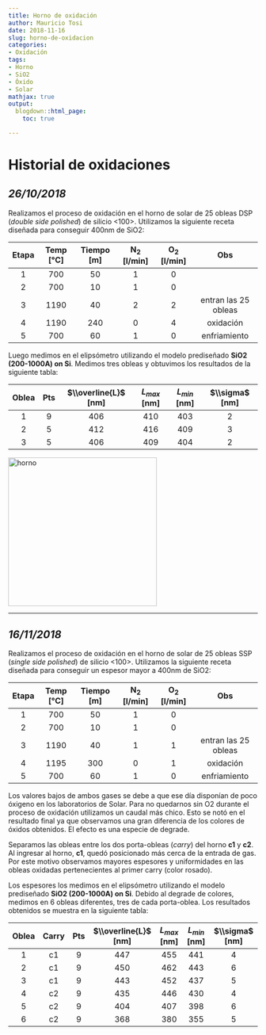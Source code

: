 ```yaml
---
title: Horno de oxidación
author: Mauricio Tosi
date: 2018-11-16
slug: horno-de-oxidacion
categories:
- Oxidación
tags:
- Horno
- SiO2
- Óxido
- Solar
mathjax: true
output:
  blogdown::html_page:
    toc: true

---
```

# Historial de oxidaciones

## _26/10/2018_

Realizamos el proceso de oxidación en el horno de solar de 25 obleas DSP (_double side polished_) de silicio <100>. Utilizamos la siguiente receta diseñada para conseguir 400nm de SiO2:

| Etapa | Temp \[°C\] | Tiempo \[m\] | N<sub>2</sub> \[l/min\] | O<sub>2</sub> \[l/min\] | Obs |
| :---: | :---: | :---: | :---: | :---: | :---: |
| 1 | 700 | 50 | 1 | 0 |  |
| 2 | 700 | 10 | 1 | 0 |  |
| 3 | 1190 | 40 | 2 | 2 | entran las 25 obleas |
| 4 | 1190 | 240 | 0 | 4 | oxidación |
| 5 | 700 | 60 | 1 | 0 | enfriamiento |

Luego medimos en el elipsómetro utilizando el modelo prediseñado **SiO2 (200-1000A) on Si**. Medimos tres obleas y obtuvimos los resultados de la siguiente tabla:

| Oblea | Pts | $\\overline{L}$ \[nm\] | $L_{max}$ \[nm\] | $L_{min}$ \[nm\] | $\\sigma$ \[nm\] |
| :---: | :---: | :---: | :---: | :---: | :---: |
| 1 | 9 | 406 | 410 | 403 | 2 |
| 2 | 5 | 412 | 416 | 409 | 3 |
| 3 | 5 | 406 | 409 | 404 | 2 |

<img src="/PIClab/images/equipos/horno-de-oxidacion/obleas.jpg" alt="horno" width="300"/>

***

## _16/11/2018_

Realizamos el proceso de oxidación en el horno de solar de 25 obleas SSP (_single side polished_) de silicio <100>. Utilizamos la siguiente receta diseñada para conseguir un espesor mayor a 400nm de SiO2:

| Etapa | Temp \[°C\] | Tiempo \[m\] | N<sub>2</sub> \[l/min\] | O<sub>2</sub>  \[l/min\] | Obs |
| :---: | :---: | :---: | :---: | :---: | :---: |
| 1 | 700 | 50 | 1 | 0 |  |
| 2 | 700 | 10 | 1 | 0 |  |
| 3 | 1190 | 40 | 1 | 1 | entran las 25 obleas |
| 4 | 1195 | 300 | 0 | 1 | oxidación |
| 5 | 700 | 60 | 1 | 0 | enfriamiento |

Los valores bajos de ambos gases se debe a que ese día disponían de poco óxigeno en los laboratorios de Solar. Para no quedarnos sin O2 durante el proceso de oxidación utilizamos un caudal más chico. Esto se notó en el resultado final ya que observamos una gran diferencia de los colores de óxidos obtenidos. El efecto es una especie de degrade.

Separamos las obleas entre los dos porta-obleas (_carry_) del horno **c1** y **c2**. Al ingresar al horno, **c1**, quedó posicionado más cerca de la entrada de gas. Por este motivo observamos mayores espesores y uniformidades en las obleas oxidadas pertenecientes al primer carry (color rosado).

Los espesores los medimos en el elipsómetro utilizando el modelo prediseñado **SiO2 (200-1000A) on Si**. Debido al degrade de colores, medimos en 6 obleas diferentes, tres de cada porta-oblea. Los resultados obtenidos se muestra en la siguiente tabla:

| Oblea | Carry | Pts | $\\overline{L}$ \[nm\] | $L_{max}$ \[nm\] | $L_{min}$ \[nm\] | $\\sigma$ \[nm\] |
| :---: | :---: | :---: | :---: | :---: | :---: | :---: |
| 1 | c1 | 9 | 447 | 455 | 441 | 4 |
| 2 | c1 | 9 | 450 | 462 | 443 | 6 |
| 3 | c1 | 9 | 443 | 452 | 437 | 5 |
| 4 | c2 | 9 | 435 | 446 | 430 | 4 |
| 5 | c2 | 9 | 404 | 407 | 398 | 6 |
| 6 | c2 | 9 | 368 | 380 | 355 | 5 |
